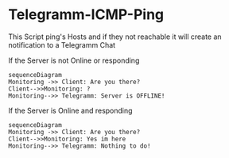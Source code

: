 # Telegramm-ICMP-Ping
This Script ping's Hosts and if they not reachable it will create an notification to a Telegramm Chat

If the Server is not Online or responding

```mermaid
sequenceDiagram
Monitoring ->> Client: Are you there?
Client-->>Monitoring: ?
Monitoring-->> Telegramm: Server is OFFLINE!

```
If the Server is Online and responding

``` mermaid
sequenceDiagram
Monitoring ->> Client: Are you there?
Client-->>Monitoring: Yes im here
Monitoring-->> Telegramm: Nothing to do!
```
